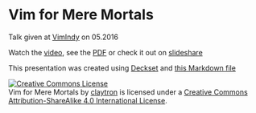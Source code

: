 # Vim for Mere Mortals

Talk given at [VimIndy][vimindy] on 05.2016

Watch the [video][video],
see the [PDF][pdf] or check it out on [slideshare][slideshare]

This presentation was created using [Deckset][deckset] and [this Markdown file](slides.md)

<a rel="license" href="http://creativecommons.org/licenses/by-sa/4.0/"><img alt="Creative Commons License" style="border-width:0" src="https://i.creativecommons.org/l/by-sa/4.0/88x31.png" /></a><br /><span xmlns:dct="http://purl.org/dc/terms/" property="dct:title">Vim for Mere Mortals</span> by <a xmlns:cc="http://creativecommons.org/ns#" href="http://claytron.com" property="cc:attributionName" rel="cc:attributionURL">claytron</a> is licensed under a <a rel="license" href="http://creativecommons.org/licenses/by-sa/4.0/">Creative Commons Attribution-ShareAlike 4.0 International License</a>.

[vimindy]: https://twitter.com/vimindy
[video]: #
[pdf]: #
[slideshare]: #
[deckset]: http://www.decksetapp.com/
